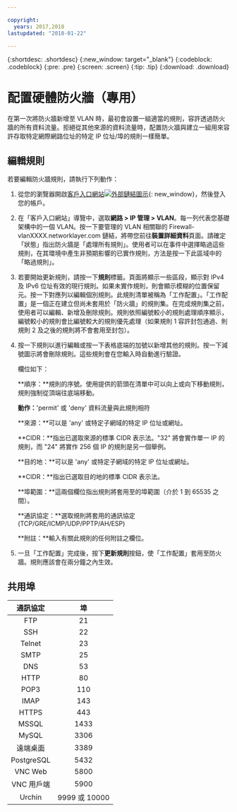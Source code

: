 ```yaml
---

copyright:
  years: 2017,2018
lastupdated: "2018-01-22"

---
```


{:shortdesc: .shortdesc}
{:new_window: target="_blank"}
{:codeblock: .codeblock}
{:pre: .pre}
{:screen: .screen}
{:tip: .tip}
{:download: .download}

# 配置硬體防火牆（專用）

在第一次將防火牆新增至 VLAN 時，最初會設置一組適當的規則，容許透過防火牆的所有資料流量。拒絕從其他來源的資料流量時，配置防火牆與建立一組用來容許存取特定網際網路位址的特定 IP 位址/埠的規則一樣簡單。


## 編輯規則

若要編輯防火牆規則，請執行下列動作：

1. 從您的瀏覽器開啟[客戶入口網站![外部鏈結圖示](../../icons/launch-glyph.svg "外部鏈結圖示")](https://control.softlayer.com/){: new_window}，然後登入您的帳戶。
2. 在「客戶入口網站」導覽中，選取**網路 > IP 管理 > VLAN**。每一列代表您基礎架構中的一個 VLAN。按一下要管理的 VLAN 相關聯的 Firewall-vlanXXXX.networklayer.com 鏈結，將帶您前往**裝置詳細資料**頁面。請確定「狀態」指出防火牆是「處理所有規則」。使用者可以在事件中選擇略過這些規則，在其環境中產生非預期影響的已實作規則，方法是按一下此區域中的「略過規則」。
3. 若要開始更新規則，請按一下**規則**標籤。頁面將顯示一些區段，顯示對 IPv4 及 IPv6 位址有效的現行規則。如果未實作規則，則會顯示模糊的位置保留元。按一下對應列以編輯個別規則。此規則清單被稱為「工作配置」。「工作配置」是一個正在建立但尚未套用於「防火牆」的規則集。在完成規則集之前，使用者可以編輯、新增及刪除規則。規則依照編號較小的規則處理順序顯示，編號較小的規則會比編號較大的規則優先處理（如果規則 1 容許封包通過、則規則 2 及之後的規則將不會套用至封包）。
4. 按一下規則以進行編輯或按一下表格底端的加號以新增其他的規則。按一下減號圖示將會刪除規則。這些規則會在您輸入時自動進行驗證。

    欄位如下：

    **順序：**規則的序號。使用提供的箭頭在清單中可以向上或向下移動規則，規則強制從頂端往底端移動。

    **動作：**'permit' 或 'deny' 資料流量與此規則相符

    **來源：**可以是 'any' 或特定子網域的特定 IP 位址或網址。

    **CIDR：**指出已選取來源的標準 CIDR 表示法。"32" 將會實作單一 IP 的規則，而 "24" 將實作 256 個 IP 的規則是另一個舉例。

    **目的地：**可以是 'any' 或特定子網域的特定 IP 位址或網址。

    **CIDR：**指出已選取目的地的標準 CIDR 表示法。

    **埠範圍：**這兩個欄位指出規則將套用至的埠範圍（介於 1 到 65535 之間）。

    **通訊協定：**選取規則將套用的通訊協定 (TCP/GRE/ICMP/UDP/PPTP/AH/ESP)

    **附註：**輸入有關此規則的任何附註之欄位。
    
5. 一旦「工作配置」完成後，按下**更新規則**按鈕，使「工作配置」套用至防火牆。規則應該會在兩分鐘之內生效。

## 共用埠

| 通訊協定 | 埠 |
| :-----: | :-----: |
| FTP | 21 |
| SSH | 22 |
| Telnet | 23 |
| SMTP | 25 |
| DNS | 53 |
| HTTP | 80 |
| POP3 | 110 |
| IMAP | 143 |
| HTTPS | 443 |
| MSSQL | 1433 |
| MySQL | 3306 |
| 遠端桌面 | 3389 |
| PostgreSQL | 5432 |
| VNC Web | 5800 |
| VNC 用戶端 | 5900 |
| Urchin | 9999 或 10000 ||

